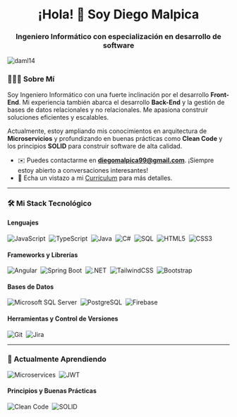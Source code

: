 <h1 align="center">¡Hola! 👋 Soy Diego Malpica</h1>
<h3 align="center">Ingeniero Informático con especialización en desarrollo de software</h3>

<!-- Opcional: Contador de visitas -->
<p align="left"> <img src="https://komarev.com/ghpvc/?username=daml14&label=Vistas%20del%20Perfil&color=0e75b6&style=flat" alt="daml14" /> </p>

### 👨🏻‍💻 Sobre Mí

<p>
  Soy Ingeniero Informático con una fuerte inclinación por el desarrollo <strong>Front-End</strong>. Mi experiencia también abarca el desarrollo <strong>Back-End</strong> y la gestión de bases de datos relacionales y no relacionales. Me apasiona construir soluciones eficientes y escalables.
</p>

<p>
  Actualmente, estoy ampliando mis conocimientos en arquitectura de <strong>Microservicios</strong> y profundizando en buenas prácticas como <strong>Clean Code</strong> y los principios <strong>SOLID</strong> para construir software de alta calidad.
</p>

- ✉️ Puedes contactarme en **diegomalpica99@gmail.com**. ¡Siempre estoy abierto a conversaciones interesantes!
- 📄 Echa un vistazo a mi [Currículum](https://docs.google.com/document/d/1BYOXX1NCHFJOVhQa-REZ8cWb21y_WwfvYSteqyJU17k/edit?usp=sharing) para más detalles.

---

### 🛠️ Mi Stack Tecnológico

#### Lenguajes
![JavaScript](https://img.shields.io/badge/javascript-%23323330.svg?style=for-the-badge&logo=javascript&logoColor=%23F7DF1E)&nbsp;
![TypeScript](https://img.shields.io/badge/typescript-%233178C6.svg?style=for-the-badge&logo=typescript&logoColor=white)&nbsp;
![Java](https://img.shields.io/badge/java-%23ED8B00.svg?style=for-the-badge&logo=openjdk&logoColor=white)&nbsp;
![C#](https://img.shields.io/badge/c%23-%23239120.svg?style=for-the-badge&logo=c-sharp&logoColor=white)&nbsp;
![SQL](https://img.shields.io/badge/sql-%23005C84.svg?style=for-the-badge&logo=sql&logoColor=white)&nbsp;
![HTML5](https://img.shields.io/badge/html5-%23E34F26.svg?style=for-the-badge&logo=html5&logoColor=white)&nbsp;
![CSS3](https://img.shields.io/badge/css3-%231572B6.svg?style=for-the-badge&logo=css3&logoColor=white)&nbsp;

#### Frameworks y Librerías
![Angular](https://img.shields.io/badge/angular-%23DD0031.svg?style=for-the-badge&logo=angular&logoColor=white)&nbsp;
![Spring Boot](https://img.shields.io/badge/Spring%20Boot-6DB33F?style=for-the-badge&logo=spring-boot&logoColor=white)&nbsp;
![.NET](https://img.shields.io/badge/.NET-512BD4?style=for-the-badge&logo=dotnet&logoColor=white)&nbsp;
![TailwindCSS](https://img.shields.io/badge/tailwindcss-%2338B2AC.svg?style=for-the-badge&logo=tailwind-css&logoColor=white)&nbsp;
![Bootstrap](https://img.shields.io/badge/bootstrap-%237952B3.svg?style=for-the-badge&logo=bootstrap&logoColor=white)&nbsp;

#### Bases de Datos
![Microsoft SQL Server](https://img.shields.io/badge/Microsoft%20SQL%20Server-CC2927?style=for-the-badge&logo=microsoft%20sql%20server&logoColor=white)&nbsp;
![PostgreSQL](https://img.shields.io/badge/postgres-%23316192.svg?style=for-the-badge&logo=postgresql&logoColor=white)&nbsp;
![Firebase](https://img.shields.io/badge/firebase-%23FFCA28.svg?style=for-the-badge&logo=firebase&logoColor=black)&nbsp;

#### Herramientas y Control de Versiones
![Git](https://img.shields.io/badge/git-%23F05033.svg?style=for-the-badge&logo=git&logoColor=white)&nbsp;
![Jira](https://img.shields.io/badge/jira-%230A0FFF.svg?style=for-the-badge&logo=jira&logoColor=white)&nbsp;

---

### 🌱 Actualmente Aprendiendo

![Microservices](https://img.shields.io/badge/Microservicios-black?style=for-the-badge&logo=terraform)&nbsp;
![JWT](https://img.shields.io/badge/JSON%20Web%20Tokens-000000?style=for-the-badge&logo=jsonwebtokens&logoColor=white)&nbsp;

#### Principios y Buenas Prácticas
![Clean Code](https://img.shields.io/badge/Clean_Code-grey?style=for-the-badge)&nbsp;
![SOLID](https://img.shields.io/badge/SOLID-grey?style=for-the-badge)&nbsp;
